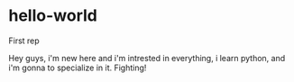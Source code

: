 # hello-world
First rep


Hey guys, i'm new here and i'm intrested in everything,
i learn python, and i'm gonna to specialize in it.
Fighting!
